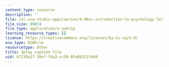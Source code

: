```yaml
---
content_type: resource
description: ''
file: /ol-ocw-studio-app/courses/9-00sc-introduction-to-psychology-fall-2011/bf139a1736effda3cc590fe8b321fda9_gRe7dy2HSTg.srt
file_size: 99074
file_type: application/x-subrip
learning_resource_types: []
license: https://creativecommons.org/licenses/by-nc-sa/4.0/
ocw_type: OCWFile
resourcetype: Other
title: 3play caption file
uid: bf139a17-36ef-fda3-cc59-0fe8b321fda9
---
```


